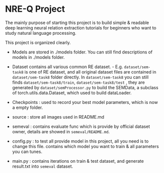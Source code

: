 # NRE-Q Project

The mainly purpose of starting this project is to build simple & readable deep learning neural relation extraction tutorials for beginners who want to study natural language processing. 

This project is organized clearly.

-   Models are stored in ./models folder. You can still find descriptions of models in ./models folder.

-    Dataset contains all various common RE dataset.
    -   E.g. `dataset/sem-task8` is one of  RE dataset, and all original dataset files are contained in `dataset/sem-task8` folder directly.  In `dataset/sem-task8` you can still finds `dataset/sem-task8/train`, `dataset/sem-task8/test` , they are generated by `dataset/semProcessor.py` to build the SEMData, a subclass of torch.utils.data.Dataset, which used to build dataLoader.
-   Checkpoints : used to record your best model parameters, which is now a empty folder.
-   source : store all images used in README.md
-   semeval : contains evaluate func which is provide by official dataset owner, details are showed in `semeval/README.md`.
-   config.py : to test all provide model in this project, all you need is to change this file. contains which model you want to train & all parameters you can tunes.
-   main.py : contains iterations on train & test dataset, and generate result.txt into `semeval` dataset.